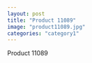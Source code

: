 ```yaml
---
layout: post
title: "Product 11089"
image: "product11089.jpg"
categories: "category1"
---
```

Product 11089
